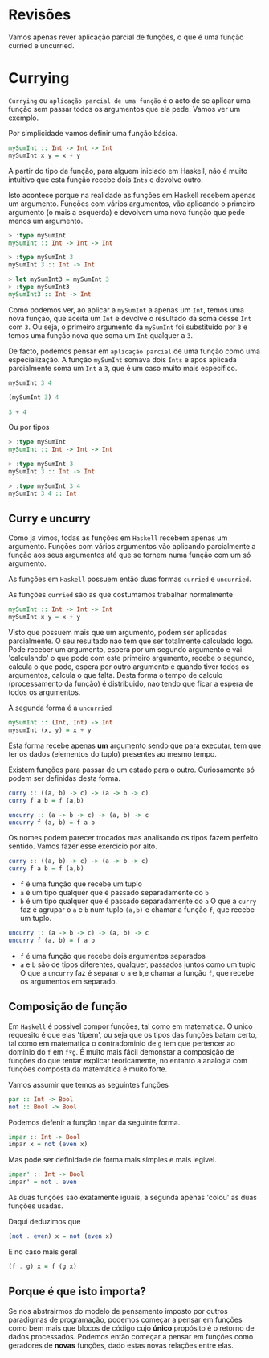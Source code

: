 # Revisões

Vamos apenas rever aplicação parcial de funções, o que é uma função curried e uncurried.

# Currying

`Currying` ou `aplicação parcial de uma função` é o acto de se aplicar uma função sem passar todos os argumentos que ela pede.
Vamos ver um exemplo.

Por simplicidade vamos definir uma função básica.
```haskell
mySumInt :: Int -> Int -> Int
mySumInt x y = x + y
```
A partir do tipo da função, para alguem iniciado em Haskell, não é muito intuitivo que esta função recebe dois `Ints` e devolve outro.

Isto acontece porque na realidade as funções em Haskell recebem apenas um argumento.
Funções com vários argumentos, vão aplicando o primeiro argumento (o mais a esquerda) e devolvem uma nova função que pede menos um argumento.
```haskell
> :type mySumInt
mySumInt :: Int -> Int -> Int

> :type mySumInt 3
mySumInt 3 :: Int -> Int

> let mySumInt3 = mySumInt 3
> :type mySumInt3
mySumInt3 :: Int -> Int
```
Como podemos ver, ao aplicar a `mySumInt` a apenas um `Int`, temos uma nova função, que aceita um `Int` e devolve o resultado da soma desse `Int` com `3`.
Ou seja, o primeiro argumento da `mySumInt` foi substituido por `3` e temos uma função nova que soma um `Int` qualquer a `3`.

De facto, podemos pensar em `aplicação parcial` de uma função como uma especialização. A função `mySumInt` somava dois `Ints` e apos aplicada parcialmente soma um `Int` a `3`, que é um caso muito mais especifico.

```haskell
mySumInt 3 4

(mySumInt 3) 4

3 + 4
```
Ou por tipos
```haskell
> :type mySumInt
mySumInt :: Int -> Int -> Int

> :type mySumInt 3
mySumInt 3 :: Int -> Int

> :type mySumInt 3 4
mySumInt 3 4 :: Int
```

## Curry e uncurry

Como ja vimos, todas as funções em `Haskell` recebem apenas um argumento.
Funções com vários argumentos vão aplicando parcialmente a função aos seus argumentos até que se tornem numa função com um só argumento.

As funções em `Haskell` possuem então duas formas `curried` e `uncurried`.

As funções `curried` são as que costumamos trabalhar normalmente
```haskell
mySumInt :: Int -> Int -> Int
mySumInt x y = x + y
```
Visto que possuem mais que um argumento, podem ser aplicadas parcialmente. O seu resultado nao tem que ser totalmente calculado logo. Pode receber um argumento, espera por um segundo argumento e vai 'calculando' o que pode com este primeiro argumento, recebe o segundo, calcula o que pode, espera por outro argumento e quando tiver todos os argumentos, calcula o que falta. Desta forma o tempo de calculo (processamento da função) é distribuido, nao tendo que ficar a espera de todos os argumentos.


A segunda forma é a `uncurried`
```haskell
mySumInt :: (Int, Int) -> Int
mysumInt (x, y) = x + y
```
Esta forma recebe apenas **um** argumento sendo que para executar, tem que ter os dados (elementos do tuplo) presentes ao mesmo tempo.


Existem funções para passar de um estado para o outro.
Curiosamente só podem ser definidas desta forma.
```haskell
curry :: ((a, b) -> c) -> (a -> b -> c)
curry f a b = f (a,b)

uncurry :: (a -> b -> c) -> (a, b) -> c
uncurry f (a, b) = f a b
```
Os nomes podem parecer trocados mas analisando os tipos fazem perfeito sentido. Vamos fazer esse exercicio por alto.

```haskell
curry :: ((a, b) -> c) -> (a -> b -> c)
curry f a b = f (a,b)
```
  * `f` é uma função que recebe um tuplo
  * `a` é um tipo qualquer que é passado separadamente do `b`
  * `b` é um tipo qualquer que é passado separadamente do `a`
O que a `curry` faz é agrupar o `a` e `b` num tuplo `(a,b)` e chamar a função `f`, que recebe um tuplo.


```haskell
uncurry :: (a -> b -> c) -> (a, b) -> c
uncurry f (a, b) = f a b
```
  * `f` é uma função que recebe dois argumentos separados
  * `a` e `b` são de tipos diferentes, qualquer, passados juntos como um tuplo
O que a `uncurry` faz é separar o `a` e `b`,e chamar a função `f`, que recebe os argumentos em separado.

## Composição de função

Em `Haskell` é possivel compor funções, tal como em matematica.
O unico requesito é que elas 'tipem', ou seja que os tipos das funções batam certo, tal como em matematica o contradominio de `g` tem que pertencer ao dominio do `f` em `fºg`.
É muito mais fácil demonstar a composição de funções do que tentar explicar teoricamente, no entanto a analogia com funções composta da matemática é muito forte.

Vamos assumir que temos as seguintes funções
```haskell
par :: Int -> Bool
not :: Bool -> Bool
```

Podemos defenir a função `impar` da seguinte forma.
```haskell
impar :: Int -> Bool
impar x = not (even x)
```
Mas pode ser definidade de forma mais simples e mais legivel.
```haskell
impar' :: Int -> Bool
impar' = not . even
```
As duas funções são exatamente iguais, a segunda apenas 'colou' as duas funções usadas.

Daqui deduzimos que
```haskell
(not . even) x = not (even x)
```
E no caso mais geral
```haskell
(f . g) x = f (g x)
```

## Porque é que isto importa?

Se nos abstrairmos do modelo de pensamento imposto por outros paradigmas de programação, podemos começar a pensar em funções como bem mais que blocos de código cujo **único** propósito é o retorno de dados processados.
Podemos então começar a pensar em funções como geradores de **novas** funções, dado estas novas relações entre elas.
